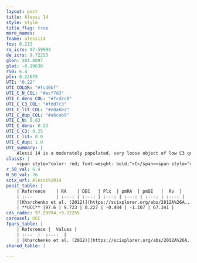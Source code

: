 ```yaml
---
layout: post
title: Alessi 14
style: style
title_flag: true
more_names: 
fname: alessi14
fov: 0.213
ra_icrs: 97.59994
de_icrs: 9.72255
glon: 201.8897
glat: -0.19638
r50: 6.4
plx: 0.22675
UTI: "0.22"
UTI_COLOR: "#fcd0bf"
UTI_C_N_COL: "#ecf7d3"
UTI_C_dens_COL: "#fcd2c0"
UTI_C_C3_COL: "#fdd7c3"
UTI_C_lit_COL: "#e0a6b3"
UTI_C_dup_COL: "#a6cab9"
UTI_C_N: 0.63
UTI_C_dens: 0.23
UTI_C_C3: 0.25
UTI_C_lit: 0.0
UTI_C_dup: 1.0
UTI_summary: |
    Alessi 14 is a moderately populated, very loose object of low C3 quality. It is rarely studied in the literature, with no articles listed in the last 13 years.
class3: |
    <span style="color: red; font-weight: bold;">C</span><span style="color: red; font-weight: bold;">C</span>
r_50_val: 6.4
N_50_val: 76
scix_url: Alessi%2014
posit_table: |
    | Reference    | RA    | DEC   | Plx  | pmRA  | pmDE   |  Rv  |
    | :---         | :---: | :---: | :---: | :---: | :---: | :---: |
    |[Kharchenko et al. (2012)](https://scixplorer.org/abs/2012A%26A...543A.156K) | 97.608 | 9.741 | -- | -1.95 | 0.13 | -- |
    | **UCC** |97.6 | 9.723 | 0.227 | -0.484 | -1.107 | 67.341 | 
cds_radec: 97.59994,+9.72255
carousel: UCC
fpars_table: |
    | Reference |  Values |
    | :---  |  :---:  |
    | [Kharchenko et al. (2012)](https://scixplorer.org/abs/2012A%26A...543A.156K) | `e_bv=0.625, distance=2088, log_age=8.6` |
shared_table: |
    
---
```

